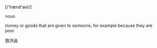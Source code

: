 [/'hænd'aʊt/]

noun

money or goods that are given to someone, for example because they are poor

救济品